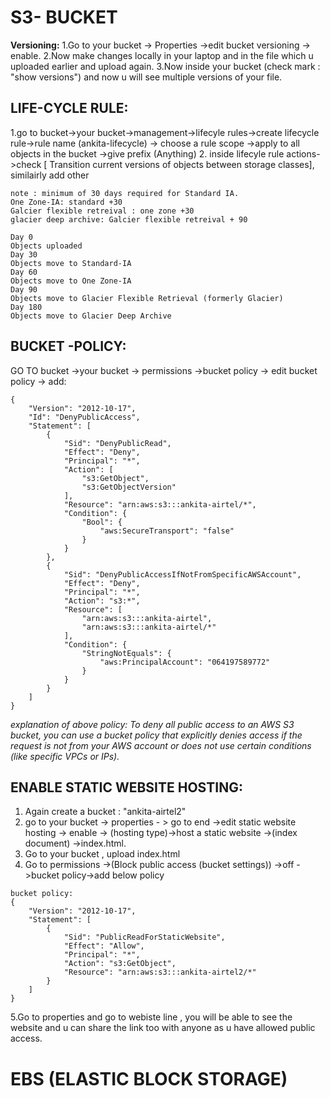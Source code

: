 # S3- BUCKET

**Versioning:** 
1.Go to your bucket -> Properties ->edit bucket versioning -> enable.
2.Now make changes locally in your laptop and in the file which u uploaded earlier and upload again.
3.Now inside your bucket (check mark : "show versions") and now u will see multiple versions of your file.  

## LIFE-CYCLE RULE:

1.go to bucket->your bucket->management->lifecyle rules->create lifecycle rule->rule name (ankita-lifecycle) -> choose a rule scope ->apply to all objects in the bucket ->give prefix (Anything)
2. inside lifecyle rule actions->check [ Transition current versions of objects between storage classes], similairly add other 
```
note : minimum of 30 days required for Standard IA.
One Zone-IA: standard +30
Galcier flexible retreival : one zone +30
glacier deep archive: Galcier flexible retreival + 90

Day 0
Objects uploaded
Day 30
Objects move to Standard-IA
Day 60
Objects move to One Zone-IA
Day 90
Objects move to Glacier Flexible Retrieval (formerly Glacier)
Day 180
Objects move to Glacier Deep Archive
```


## BUCKET -POLICY:

GO TO bucket ->your bucket -> permissions ->bucket policy -> edit bucket policy -> add:  
```
{
    "Version": "2012-10-17",
    "Id": "DenyPublicAccess",
    "Statement": [
        {
            "Sid": "DenyPublicRead",
            "Effect": "Deny",
            "Principal": "*",
            "Action": [
                "s3:GetObject",
                "s3:GetObjectVersion"
            ],
            "Resource": "arn:aws:s3:::ankita-airtel/*",
            "Condition": {
                "Bool": {
                    "aws:SecureTransport": "false"
                }
            }
        },
        {
            "Sid": "DenyPublicAccessIfNotFromSpecificAWSAccount",
            "Effect": "Deny",
            "Principal": "*",
            "Action": "s3:*",
            "Resource": [
                "arn:aws:s3:::ankita-airtel",
                "arn:aws:s3:::ankita-airtel/*"
            ],
            "Condition": {
                "StringNotEquals": {
                    "aws:PrincipalAccount": "064197589772"
                }
            }
        }
    ]
}
```

*explanation of above policy:  To deny all public access to an AWS S3 bucket, you can use a bucket policy that explicitly denies access if the request is not from your AWS account or does not use certain conditions (like specific VPCs or IPs).*  


## ENABLE STATIC WEBSITE HOSTING:  

1. Again create a bucket : "ankita-airtel2"  
2. go to your bucket -> properties - > go to end ->edit static website hosting -> enable -> (hosting type)->host a static website ->(index document) ->index.html.  
3. Go to your bucket , upload index.html  
4. Go to permissions ->(Block public access (bucket settings)) ->off ->bucket policy->add below policy  
```
bucket policy:
{
    "Version": "2012-10-17",
    "Statement": [
        {
            "Sid": "PublicReadForStaticWebsite",
            "Effect": "Allow",
            "Principal": "*",
            "Action": "s3:GetObject",
            "Resource": "arn:aws:s3:::ankita-airtel2/*"
        }
    ]
}
```

5.Go to properties and go to webiste line , you will be able to see the website and u can share the link too with anyone as u have allowed public access.  


# EBS (ELASTIC BLOCK STORAGE)  


